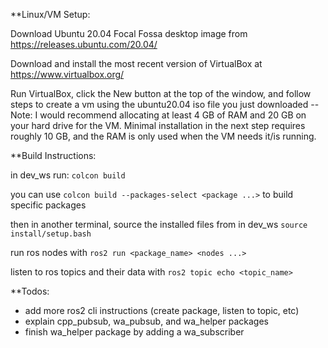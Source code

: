 **Linux/VM Setup:

Download Ubuntu 20.04 Focal Fossa desktop image from https://releases.ubuntu.com/20.04/

Download and install the most recent version of VirtualBox at https://www.virtualbox.org/

Run VirtualBox, click the New button at the top of the window, and follow steps to create a vm using the ubuntu20.04 iso file you just downloaded
--Note: I would recommend allocating at least 4 GB of RAM and 20 GB on your hard drive for the VM. Minimal installation in the next step requires roughly 10 GB, and the RAM is only used when the VM needs it/is running.

**Build Instructions:

in dev_ws run:
`colcon build`

you can use
`colcon build --packages-select <package ...>`
to build specific packages

then in another terminal, source the installed files from in dev_ws
`source install/setup.bash`

run ros nodes with
`ros2 run <package_name> <nodes ...>`

listen to ros topics and their data with
`ros2 topic echo <topic_name>`

**Todos:
- add more ros2 cli instructions (create package, listen to topic, etc)
- explain cpp_pubsub, wa_pubsub, and wa_helper packages
- finish wa_helper package by adding a wa_subscriber
